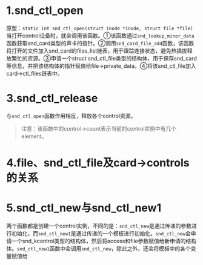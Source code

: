 # 1.snd_ctl_open

原型：`static int snd_ctl_open(struct inode *inode, struct file *file)`当打开control设备时，就会调用该函数。①该函数通过`snd_lookup_minor_data`函数获取snd_card类型的声卡的指针。②调用`snd_card_file_add`函数，该函数将打开的文件加入snd_card的files_list链表，用于跟踪连接状态，避免热插拔释放繁忙的资源。③申请一个struct snd_ctl_file类型的结构体，用于保存snd_card等信息，并把该结构体的指针赋值给file->private_data。④将该snd_ctl_file加入card->ctl_files链表中。

# 3.snd_ctl_release

与`snd_ctl_open`函数作用相反，释放各个control资源。

> 注意：该函数中的control->count表示当前的control实例中有几个element。

# 4.file、snd_ctl_file及card->controls的关系

# 5.snd_ctl_new与snd_ctl_new1

两个函数都是创建一个control实例，不同的是：`snd_ctl_new`是通过传递的参数进行初始化，而`snd_ctl_new1`是通过传递的一个模板进行初始化。`snd_ctl_new`会申请一个snd_kcontrol类型的结构体，然后将access和file参数赋值给新申请的结构体。`snd_ctl_new1`函数中会调用`snd_ctl_new`，除此之外，还会将模板中的各个变量赋值给